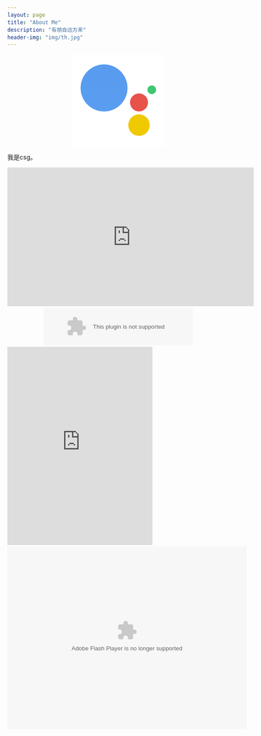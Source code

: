 ```yaml
---
layout: page
title: "About Me"
description: "有朋自远方来"
header-img: "img/th.jpg"
---
```


<center>
    <p><img src="/img/me.png" align="center"></p>
</center>



我是csg。

<center>

<iframe width="560" height="315" src="https://www.youtube.com/embed/862r3XS2YB0" frameborder="0" allowfullscreen></iframe>

</center>



<center>

<embed src="//music.163.com/style/swf/widget.swf?sid=17110575&type=2&auto=1&width=320&height=66" width="340" height="86"  allowNetworking="all">

</center>



<iframe height="450" marginheight="0" border="0" src="http://music.163.com/outchain/player?type=0&amp;id=34282999&amp;auto=0&amp;height=430" frameborder="no" width="330" marginwidth="0"></iframe>



<center>

<embed height="415" width="544" quality="high" allowfullscreen="true" type="application/x-shockwave-flash" src="//static.hdslb.com/miniloader.swf" flashvars="aid=8278665&page=1" pluginspage="//www.adobe.com/shockwave/download/download.cgi?P1_Prod_Version=ShockwaveFlash">

</center>



